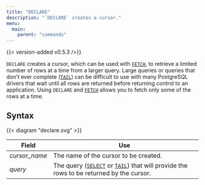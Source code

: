 ```yaml
---
title: "DECLARE"
description: "`DECLARE` creates a cursor."
menu:
  main:
    parent: "commands"
---
```


{{< version-added v0.5.3 />}}

`DECLARE` creates a cursor, which can be used with
[`FETCH`](/sql/fetch), to retrieve a limited number of rows at a time
from a larger query. Large queries or queries that don't ever complete
([`TAIL`](/sql/tail)) can be difficult to use with many PostgreSQL drivers
that wait until all rows are returned before returning control to an
application. Using `DECLARE` and [`FETCH`](/sql/fetch) allows you to
fetch only some of the rows at a time.

## Syntax

{{< diagram "declare.svg" >}}

Field | Use
------|-----
_cursor&lowbar;name_ | The name of the cursor to be created.
_query_ | The query ([`SELECT`](/sql/select) or [`TAIL`](/sql/tail)) that will provide the rows to be returned by the cursor.
